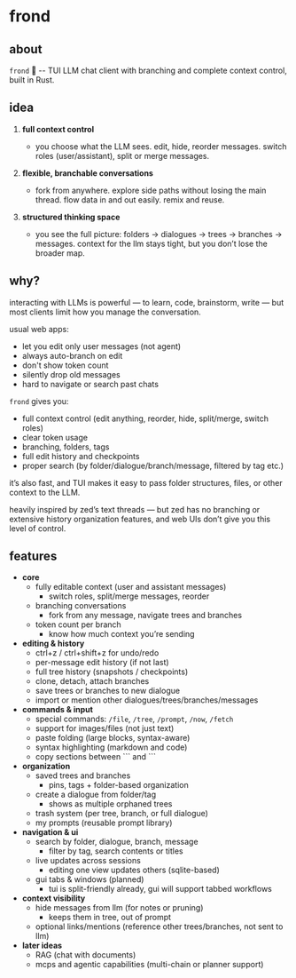 # frond
## about
`frond` 🌿 -- TUI LLM chat client with branching and complete context control, built in Rust.
## idea
1. **full context control**
	- you choose what the LLM sees. edit, hide, reorder messages. switch roles (user/assistant), split or merge messages.

2. **flexible, branchable conversations**
	- fork from anywhere. explore side paths without losing the main thread. flow data in and out easily. remix and reuse.

3. **structured thinking space**
	- you see the full picture: folders → dialogues → trees → branches → messages. context for the llm stays tight, but you don’t lose the broader map.

## why?

interacting with LLMs is powerful — to learn, code, brainstorm, write — but most clients limit how you manage the conversation.

usual web apps:
- let you edit only user messages (not agent)
- always auto-branch on edit
- don't show token count
- silently drop old messages
- hard to navigate or search past chats

`frond` gives you:
- full context control (edit anything, reorder, hide, split/merge, switch roles)
- clear token usage
- branching, folders, tags
- full edit history and checkpoints
- proper search (by folder/dialogue/branch/message, filtered by tag etc.)

it’s also fast, and TUI makes it easy to pass folder structures, files, or other context to the LLM.

heavily inspired by zed’s text threads — but zed has no branching or extensive history organization features, and web UIs don’t give you this level of control.

## features

- **core**
	- fully editable context (user and assistant messages)
	   - switch roles, split/merge messages, reorder
	- branching conversations
	   - fork from any message, navigate trees and branches
	- token count per branch
	   - know how much context you’re sending
- **editing & history**
	- ctrl+z / ctrl+shift+z for undo/redo
	- per-message edit history (if not last)
	- full tree history (snapshots / checkpoints)
	- clone, detach, attach branches
	- save trees or branches to new dialogue
	- import or mention other dialogues/trees/branches/messages
- **commands & input**
	- special commands: `/file`, `/tree`, `/prompt`, `/now`, `/fetch`
	- support for images/files (not just text)
	- paste folding (large blocks, syntax-aware)
	- syntax highlighting (markdown and code)
	- copy sections between \`\`\` and \`\`\`
- **organization**
	- saved trees and branches
	   - pins, tags + folder-based organization
	- create a dialogue from folder/tag
	   - shows as multiple orphaned trees
	- trash system (per tree, branch, or full dialogue)
	- my prompts (reusable prompt library)
- **navigation & ui**
	- search by folder, dialogue, branch, message
	   - filter by tag, search contents or titles
	- live updates across sessions
	   - editing one view updates others (sqlite-based)
	- gui tabs & windows (planned)
	   - tui is split-friendly already, gui will support tabbed workflows
- **context visibility**
	- hide messages from llm (for notes or pruning)
	   - keeps them in tree, out of prompt
	- optional links/mentions (reference other trees/branches, not sent to llm)
- **later ideas**
	- RAG (chat with documents)
	- mcps and agentic capabilities (multi-chain or planner support)

